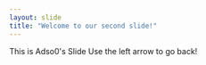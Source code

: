 ```yaml
---
layout: slide
title: "Welcome to our second slide!"
---
```


This is Adso0's Slide
Use the left arrow to go back!
